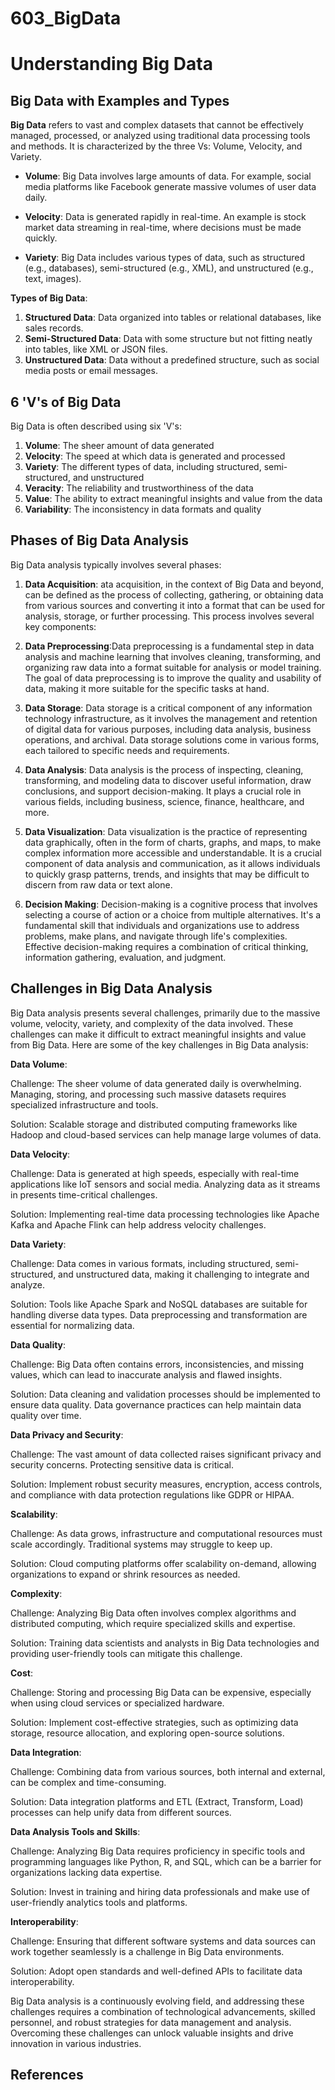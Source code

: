 # 603_BigData
# Understanding Big Data

## Big Data with Examples and Types

**Big Data** refers to vast and complex datasets that cannot be effectively managed, processed, or analyzed using traditional data processing tools and methods. It is characterized by the three Vs: Volume, Velocity, and Variety.

- **Volume**: Big Data involves large amounts of data. For example, social media platforms like Facebook generate massive volumes of user data daily.

- **Velocity**: Data is generated rapidly in real-time. An example is stock market data streaming in real-time, where decisions must be made quickly.

- **Variety**: Big Data includes various types of data, such as structured (e.g., databases), semi-structured (e.g., XML), and unstructured (e.g., text, images).

**Types of Big Data**:
1. **Structured Data**: Data organized into tables or relational databases, like sales records.
2. **Semi-Structured Data**: Data with some structure but not fitting neatly into tables, like XML or JSON files.
3. **Unstructured Data**: Data without a predefined structure, such as social media posts or email messages.

## 6 'V's of Big Data

Big Data is often described using six 'V's:
1. **Volume**: The sheer amount of data generated
2. **Velocity**: The speed at which data is generated and processed
3. **Variety**: The different types of data, including structured, semi-structured, and unstructured
4. **Veracity**: The reliability and trustworthiness of the data
5. **Value**: The ability to extract meaningful insights and value from the data
6. **Variability**: The inconsistency in data formats and quality

## Phases of Big Data Analysis

Big Data analysis typically involves several phases:

1. **Data Acquisition**: ata acquisition, in the context of Big Data and beyond, can be defined as the process of collecting, gathering, or obtaining data from various sources and converting it into a format that can be used for analysis, storage, or further processing. This process involves several key components:

2. **Data Preprocessing**:Data preprocessing is a fundamental step in data analysis and machine learning that involves cleaning, transforming, and organizing raw data into a format suitable for analysis or model training. The goal of data preprocessing is to improve the quality and usability of data, making it more suitable for the specific tasks at hand. 

3. **Data Storage**: Data storage is a critical component of any information technology infrastructure, as it involves the management and retention of digital data for various purposes, including data analysis, business operations, and archival. Data storage solutions come in various forms, each tailored to specific needs and requirements.

4. **Data Analysis**: Data analysis is the process of inspecting, cleaning, transforming, and modeling data to discover useful information, draw conclusions, and support decision-making. It plays a crucial role in various fields, including business, science, finance, healthcare, and more.

5. **Data Visualization**: Data visualization is the practice of representing data graphically, often in the form of charts, graphs, and maps, to make complex information more accessible and understandable. It is a crucial component of data analysis and communication, as it allows individuals to quickly grasp patterns, trends, and insights that may be difficult to discern from raw data or text alone.

6. **Decision Making**: Decision-making is a cognitive process that involves selecting a course of action or a choice from multiple alternatives. It's a fundamental skill that individuals and organizations use to address problems, make plans, and navigate through life's complexities. Effective decision-making requires a combination of critical thinking, information gathering, evaluation, and judgment.

## Challenges in Big Data Analysis

Big Data analysis presents several challenges, primarily due to the massive volume, velocity, variety, and complexity of the data involved. These challenges can make it difficult to extract meaningful insights and value from Big Data. Here are some of the key challenges in Big Data analysis:

**Data Volume**:

Challenge: The sheer volume of data generated daily is overwhelming. Managing, storing, and processing such massive datasets requires specialized infrastructure and tools.

Solution: Scalable storage and distributed computing frameworks like Hadoop and cloud-based services can help manage large volumes of data.

**Data Velocity**:

Challenge: Data is generated at high speeds, especially with real-time applications like IoT sensors and social media. Analyzing data as it streams in presents time-critical challenges.

Solution: Implementing real-time data processing technologies like Apache Kafka and Apache Flink can help address velocity challenges.

**Data Variety**:

Challenge: Data comes in various formats, including structured, semi-structured, and unstructured data, making it challenging to integrate and analyze.

Solution: Tools like Apache Spark and NoSQL databases are suitable for handling diverse data types. Data preprocessing and transformation are essential for normalizing data.

**Data Quality**:

Challenge: Big Data often contains errors, inconsistencies, and missing values, which can lead to inaccurate analysis and flawed insights.

Solution: Data cleaning and validation processes should be implemented to ensure data quality. Data governance practices can help maintain data quality over time.

**Data Privacy and Security**:

Challenge: The vast amount of data collected raises significant privacy and security concerns. Protecting sensitive data is critical.

Solution: Implement robust security measures, encryption, access controls, and compliance with data protection regulations like GDPR or HIPAA.

**Scalability**:

Challenge: As data grows, infrastructure and computational resources must scale accordingly. Traditional systems may struggle to keep up.

Solution: Cloud computing platforms offer scalability on-demand, allowing organizations to expand or shrink resources as needed.

**Complexity**:

Challenge: Analyzing Big Data often involves complex algorithms and distributed computing, which require specialized skills and expertise.

Solution: Training data scientists and analysts in Big Data technologies and providing user-friendly tools can mitigate this challenge.

**Cost**:

Challenge: Storing and processing Big Data can be expensive, especially when using cloud services or specialized hardware.

Solution: Implement cost-effective strategies, such as optimizing data storage, resource allocation, and exploring open-source solutions.

**Data Integration**:

Challenge: Combining data from various sources, both internal and external, can be complex and time-consuming.

Solution: Data integration platforms and ETL (Extract, Transform, Load) processes can help unify data from different sources.

**Data Analysis Tools and Skills**:

Challenge: Analyzing Big Data requires proficiency in specific tools and programming languages like Python, R, and SQL, which can be a barrier for organizations lacking data expertise.

Solution: Invest in training and hiring data professionals and make use of user-friendly analytics tools and platforms.

**Interoperability**:

Challenge: Ensuring that different software systems and data sources can work together seamlessly is a challenge in Big Data environments.

Solution: Adopt open standards and well-defined APIs to facilitate data interoperability.

Big Data analysis is a continuously evolving field, and addressing these challenges requires a combination of technological advancements, skilled personnel, and robust strategies for data management and analysis. Overcoming these challenges can unlock valuable insights and drive innovation in various industries.



## References



